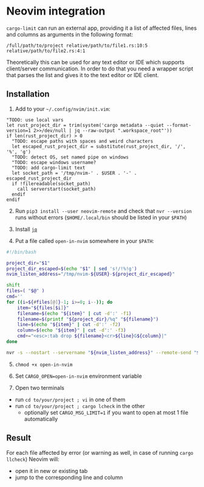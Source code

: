 # Neovim integration
`cargo-limit` can run an external app, providing it a list of affected files, lines and columns as arguments in the following format:

```
/full/path/to/project relative/path/to/file1.rs:10:5 relative/path/to/file2.rs:4:1
```

Theoretically this can be used for any text editor or IDE which supports client/server communication. In order to do that you need a wrapper script that parses the list and gives it to the text editor or IDE client.

## Installation
1. Add to your `~/.config/nvim/init.vim`:
```viml
"TODO: use local vars
let rust_project_dir = trim(system('cargo metadata --quiet --format-version=1 2>>/dev/null | jq --raw-output ".workspace_root"'))
if len(rust_project_dir) > 0
  "TODO: escape paths with spaces and weird characters
  let escaped_rust_project_dir = substitute(rust_project_dir, '/', '%', 'g')
  "TODO: detect OS, set named pipe on windows
  "TODO: escape windows username?
  "TODO: add cargo-limit text
  let socket_path = '/tmp/nvim-' . $USER . '-' . escaped_rust_project_dir
  if !filereadable(socket_path)
    call serverstart(socket_path)
  endif
endif
```

2. Run `pip3 install --user neovim-remote` and check that `nvr --version` runs without errors (`$HOME/.local/bin` should be listed in your `$PATH`)

3. Install [`jq`](https://stedolan.github.io/jq/download/)

4. Put a file called `open-in-nvim` somewhere in your `$PATH`:
```bash
#!/bin/bash

project_dir="$1"
project_dir_escaped=$(echo "$1" | sed 's!/!%!g')
nvim_listen_address="/tmp/nvim-${USER}-${project_dir_escaped}"

shift
files=( "$@" )
cmd=''
for ((i=${#files[@]}-1; i>=0; i--)); do
    item="${files[$i]}"
    filename=$(echo "${item}" | cut -d':' -f1)
    filename=$(printf "${project_dir}/%q" "${filename}")
    line=$(echo "${item}" | cut -d':' -f2)
    column=$(echo "${item}" | cut -d':' -f3)
    cmd+="<esc>:tab drop ${filename}<cr>${line}G${column}|"
done

nvr -s --nostart --servername "${nvim_listen_address}" --remote-send "${cmd}"
```

5. `chmod +x open-in-nvim`

6. Set `CARGO_OPEN=open-in-nvim` environment variable

7. Open two terminals
- run `cd to/your/project ; vi` in one of them
- run `cd to/your/project ; cargo lcheck` in the other
    - optionally set `CARGO_MSG_LIMIT=1` if you want to open at most 1 file automatically

## Result
For each file affected by error (or warning as well, in case of running `cargo llcheck`) Neovim will:
- open it in new or existing tab
- jump to the corresponding line and column

